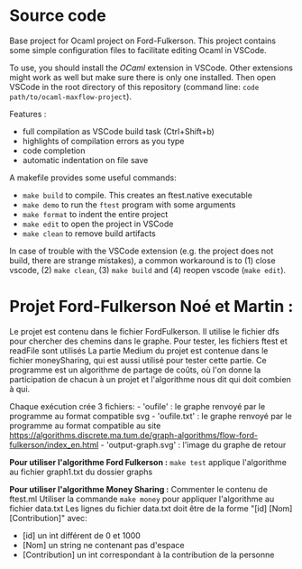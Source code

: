 # Source code 
Base project for Ocaml project on Ford-Fulkerson. This project contains some simple configuration files to facilitate editing Ocaml in VSCode.

To use, you should install the *OCaml* extension in VSCode. Other extensions might work as well but make sure there is only one installed.
Then open VSCode in the root directory of this repository (command line: `code path/to/ocaml-maxflow-project`).

Features :
 - full compilation as VSCode build task (Ctrl+Shift+b)
 - highlights of compilation errors as you type
 - code completion
 - automatic indentation on file save


A makefile provides some useful commands:
 - `make build` to compile. This creates an ftest.native executable
 - `make demo` to run the `ftest` program with some arguments
 - `make format` to indent the entire project
 - `make edit` to open the project in VSCode
 - `make clean` to remove build artifacts

In case of trouble with the VSCode extension (e.g. the project does not build, there are strange mistakes), a common workaround is to (1) close vscode, (2) `make clean`, (3) `make build` and (4) reopen vscode (`make edit`).

# Projet Ford-Fulkerson Noé et Martin :

Le projet est contenu dans le fichier FordFulkerson. Il utilise le fichier dfs pour chercher des chemins dans le graphe. Pour tester, les fichiers ftest et readFile sont utilisés
La partie Medium du projet est contenue dans le fichier moneySharing, qui est aussi utilisé pour tester cette partie. Ce programme est un algorithme de partage de coûts, où l'on donne la participation de chacun à un projet et l'algorithme nous dit qui doit combien à qui.

Chaque exécution crée 3 fichiers:
    - 'oufile' : le graphe renvoyé par le programme au format compatible svg
    - 'oufile.txt' : le graphe renvoyé par le programme au format compatible au site https://algorithms.discrete.ma.tum.de/graph-algorithms/flow-ford-fulkerson/index_en.html
    - 'output-graph.svg' : l'image du graphe de retour 

**Pour utiliser l'algorithme Ford Fulkerson :**
    `make test` applique l'algorithme au fichier graph1.txt du dossier graphs
    
**Pour utiliser l'algorithme Money Sharing :**
    Commenter le contenu de ftest.ml 
    Utiliser la commande `make money` pour appliquer l'algorithme au fichier data.txt
    Les lignes du fichier data.txt doit être de la forme "[id] [Nom] [Contribution]" avec:
 - [id] un int différent de 0 et 1000
 - [Nom] un string ne contenant pas d'espace
 - [Contribution] un int correspondant à la contribution de la personne
